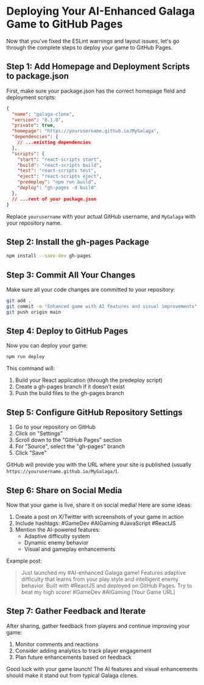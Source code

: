 # Deploying Your AI-Enhanced Galaga Game to GitHub Pages

Now that you've fixed the ESLint warnings and layout issues, let's go through the complete steps to deploy your game to GitHub Pages.

## Step 1: Add Homepage and Deployment Scripts to package.json

First, make sure your package.json has the correct homepage field and deployment scripts:

```json
{
  "name": "galaga-clone",
  "version": "0.1.0",
  "private": true,
  "homepage": "https://yourusername.github.io/MyGalaga",
  "dependencies": {
    // ...existing dependencies
  },
  "scripts": {
    "start": "react-scripts start",
    "build": "react-scripts build",
    "test": "react-scripts test",
    "eject": "react-scripts eject",
    "predeploy": "npm run build",
    "deploy": "gh-pages -d build"
  },
  // ...rest of your package.json
}
```

Replace `yourusername` with your actual GitHub username, and `MyGalaga` with your repository name.

## Step 2: Install the gh-pages Package

```bash
npm install --save-dev gh-pages
```

## Step 3: Commit All Your Changes

Make sure all your code changes are committed to your repository:

```bash
git add .
git commit -m "Enhanced game with AI features and visual improvements"
git push origin main
```

## Step 4: Deploy to GitHub Pages

Now you can deploy your game:

```bash
npm run deploy
```

This command will:
1. Build your React application (through the predeploy script)
2. Create a gh-pages branch if it doesn't exist
3. Push the build files to the gh-pages branch

## Step 5: Configure GitHub Repository Settings

1. Go to your repository on GitHub
2. Click on "Settings"
3. Scroll down to the "GitHub Pages" section
4. For "Source", select the "gh-pages" branch
5. Click "Save"

GitHub will provide you with the URL where your site is published (usually `https://yourusername.github.io/MyGalaga/`).

## Step 6: Share on Social Media

Now that your game is live, share it on social media! Here are some ideas:

1. Create a post on X/Twitter with screenshots of your game in action
2. Include hashtags: #GameDev #AIGaming #JavaScript #ReactJS
3. Mention the AI-powered features:
   - Adaptive difficulty system
   - Dynamic enemy behavior
   - Visual and gameplay enhancements

Example post:
> Just launched my #AI-enhanced Galaga game! Features adaptive difficulty that learns from your play style and intelligent enemy behavior. Built with #ReactJS and deployed on GitHub Pages. Try to beat my high score! #GameDev #AIGaming [Your Game URL]

## Step 7: Gather Feedback and Iterate

After sharing, gather feedback from players and continue improving your game:

1. Monitor comments and reactions
2. Consider adding analytics to track player engagement
3. Plan future enhancements based on feedback

Good luck with your game launch! The AI features and visual enhancements should make it stand out from typical Galaga clones.
